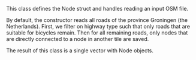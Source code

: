 This class defines the Node struct and handles reading an input OSM file. 

By default, the constructor reads all roads of the province Groningen (the Netherlands). First, we filter on highway type such that only roads that are suitable for bicycles remain. Then for all remaining roads, only nodes that are directly connected to a node in another tile are saved. 

The result of this class is a single vector with Node objects.
